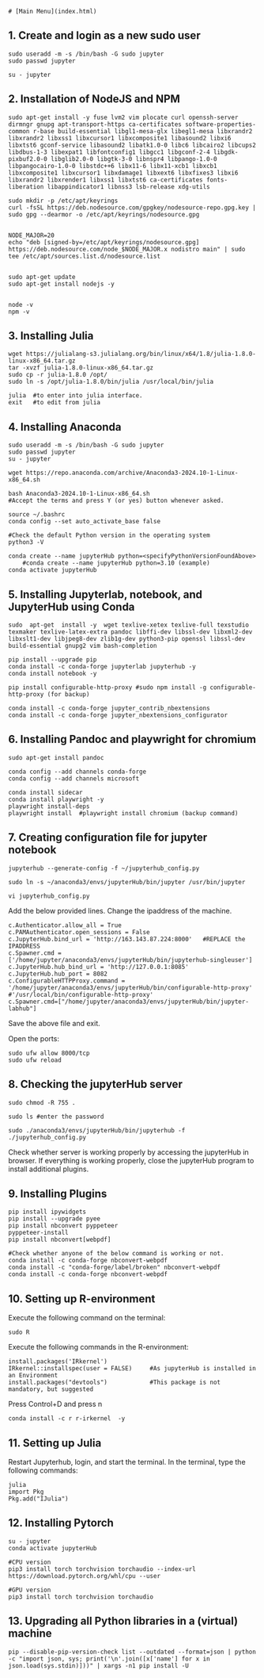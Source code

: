 `# [Main Menu](index.html)`

## 1. Create and login as a new sudo user

    sudo useradd -m -s /bin/bash -G sudo jupyter
    sudo passwd jupyter

    su - jupyter


## 2. Installation of NodeJS and NPM

 
    sudo apt-get install -y fuse lvm2 vim plocate curl openssh-server dirmngr gnupg apt-transport-https ca-certificates software-properties-common r-base build-essential libgl1-mesa-glx libegl1-mesa libxrandr2 libxrandr2 libxss1 libxcursor1 libxcomposite1 libasound2 libxi6 libxtst6 gconf-service libasound2 libatk1.0-0 libc6 libcairo2 libcups2 libdbus-1-3 libexpat1 libfontconfig1 libgcc1 libgconf-2-4 libgdk-pixbuf2.0-0 libglib2.0-0 libgtk-3-0 libnspr4 libpango-1.0-0 libpangocairo-1.0-0 libstdc++6 libx11-6 libx11-xcb1 libxcb1 libxcomposite1 libxcursor1 libxdamage1 libxext6 libxfixes3 libxi6 libxrandr2 libxrender1 libxss1 libxtst6 ca-certificates fonts-liberation libappindicator1 libnss3 lsb-release xdg-utils
  
    sudo mkdir -p /etc/apt/keyrings
    curl -fsSL https://deb.nodesource.com/gpgkey/nodesource-repo.gpg.key | sudo gpg --dearmor -o /etc/apt/keyrings/nodesource.gpg
    
    
    NODE_MAJOR=20
    echo "deb [signed-by=/etc/apt/keyrings/nodesource.gpg] https://deb.nodesource.com/node_$NODE_MAJOR.x nodistro main" | sudo tee /etc/apt/sources.list.d/nodesource.list
    
    
    sudo apt-get update
    sudo apt-get install nodejs -y


    node -v   
    npm -v

## 3. Installing Julia

    wget https://julialang-s3.julialang.org/bin/linux/x64/1.8/julia-1.8.0-linux-x86_64.tar.gz
    tar -xvzf julia-1.8.0-linux-x86_64.tar.gz
    sudo cp -r julia-1.8.0 /opt/
    sudo ln -s /opt/julia-1.8.0/bin/julia /usr/local/bin/julia

    julia  #to enter into julia interface.
    exit   #to edit from julia

## 4. Installing Anaconda

    
    sudo useradd -m -s /bin/bash -G sudo jupyter
    sudo passwd jupyter
    su - jupyter

    wget https://repo.anaconda.com/archive/Anaconda3-2024.10-1-Linux-x86_64.sh

    bash Anaconda3-2024.10-1-Linux-x86_64.sh
    #Accept the terms and press Y (or yes) button whenever asked.

    source ~/.bashrc
    conda config --set auto_activate_base false 

    #Check the default Python version in the operating system
    python3 -V

    conda create --name jupyterHub python=<specifyPythonVersionFoundAbove>
        #conda create --name jupyterHub python=3.10 (example)
    conda activate jupyterHub

## 5. Installing Jupyterlab, notebook, and JupyterHub using Conda

    sudo  apt-get  install -y  wget texlive-xetex texlive-full texstudio texmaker texlive-latex-extra pandoc libffi-dev libssl-dev libxml2-dev libxslt1-dev libjpeg8-dev zlib1g-dev python3-pip openssl libssl-dev build-essential gnupg2 vim bash-completion

    pip install --upgrade pip
    conda install -c conda-forge jupyterlab jupyterhub -y
    conda install notebook -y

    pip install configurable-http-proxy #sudo npm install -g configurable-http-proxy (for backup)

    conda install -c conda-forge jupyter_contrib_nbextensions
    conda install -c conda-forge jupyter_nbextensions_configurator
        
## 6. Installing Pandoc and playwright for chromium

    sudo apt-get install pandoc

    conda config --add channels conda-forge
    conda config --add channels microsoft

    conda install sidecar
    conda install playwright -y
    playwright install-deps
    playwright install  #playwright install chromium (backup command)

## 7. Creating configuration file for jupyter notebook

    jupyterhub --generate-config -f ~/jupyterhub_config.py

    sudo ln -s ~/anaconda3/envs/jupyterHub/bin/jupyter /usr/bin/jupyter

    vi jupyterhub_config.py

Add the below provided lines. Change the ipaddress of the machine.

    c.Authenticator.allow_all = True
    c.PAMAuthenticator.open_sessions = False
    c.JupyterHub.bind_url = 'http://163.143.87.224:8000'   #REPLACE the IPADDRESS
    c.Spawner.cmd = ['/home/jupyter/anaconda3/envs/jupyterHub/bin/jupyterhub-singleuser']
    c.JupyterHub.hub_bind_url = 'http://127.0.0.1:8085'
    c.JupyterHub.hub_port = 8082
    c.ConfigurableHTTPProxy.command = '/home/jupyter/anaconda3/envs/jupyterHub/bin/configurable-http-proxy'  #'/usr/local/bin/configurable-http-proxy'
    c.Spawner.cmd=["/home/jupyter/anaconda3/envs/jupyterHub/bin/jupyter-labhub"]


Save the above file and exit.

Open the ports:

    sudo ufw allow 8000/tcp
    sudo ufw reload

## 8. Checking the jupyterHub server

    sudo chmod -R 755 .

    sudo ls #enter the password

    sudo ./anaconda3/envs/jupyterHub/bin/jupyterhub -f ./jupyterhub_config.py
    
Check whether server is working properly by accessing the jupyterHub in browser. If everything is working properly, close the jupyterHub program to install additional plugins.


## 9. Installing Plugins

    pip install ipywidgets
    pip install --upgrade pyee
    pip install nbconvert pyppeteer
    pyppeteer-install
    pip install nbconvert[webpdf]

    #Check whether anyone of the below command is working or not.
    conda install -c conda-forge nbconvert-webpdf
    conda install -c "conda-forge/label/broken" nbconvert-webpdf
    conda install -c conda-forge nbconvert-webpdf


## 10. Setting up R-environment
Execute the following command on the terminal:

    sudo R

Execute the following commands in the R-environment:
    
    install.packages('IRkernel')
    IRkernel::installspec(user = FALSE)     #As jupyterHub is installed in an Environment   
    install.packages("devtools")            #This package is not mandatory, but suggested

Press Control+D and press n 

    conda install -c r r-irkernel  -y    
    

## 11. Setting up Julia
Restart Jupyterhub, login, and start the terminal. In the terminal, type the following commands:

    julia
    import Pkg
    Pkg.add("IJulia")

## 12. Installing Pytorch

    su - jupyter
    conda activate jupyterHub
    
    #CPU version
    pip3 install torch torchvision torchaudio --index-url https://download.pytorch.org/whl/cpu --user

    #GPU version
    pip3 install torch torchvision torchaudio
    

## 13. Upgrading all Python libraries in a (virtual) machine

    pip --disable-pip-version-check list --outdated --format=json | python -c "import json, sys; print('\n'.join([x['name'] for x in json.load(sys.stdin)]))" | xargs -n1 pip install -U




    

    
    


    